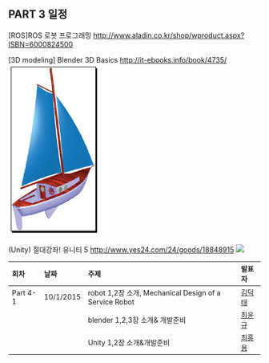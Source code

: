 ## PART 3 일정
[ROS]ROS 로봇 프로그래밍
http://www.aladin.co.kr/shop/wproduct.aspx?ISBN=6000824500

[3D modeling] Blender 3D Basics
http://it-ebooks.info/book/4735/
![](/doc/img/part4/sloop.png)

(Unity) 절대강좌! 유니티 5
http://www.yes24.com/24/goods/18848915
![](www.youtube.com/watch?v=m4lc_SfCS4Q)

|회차	    |날짜	   |주제	                                                    |발표자	|
|:---	    |:---	   |:---	                                                    |:---	|
|Part 4-1    |10/1/2015  |robot 1,2장 소개, Mechanical Design of a Service Robot |[김덕태](https://www.facebook.com/deogtae)  |
|            |           |blender 1,2,3장 소개& 개발준비 |[최윤규](https://www.facebook.com/yunkyu.choi.56)  |
|            |           |Unity 1,2장 소개&개발준비  |[최홍용](https://www.facebook.com/profile.php?id=100000171922391)  |
